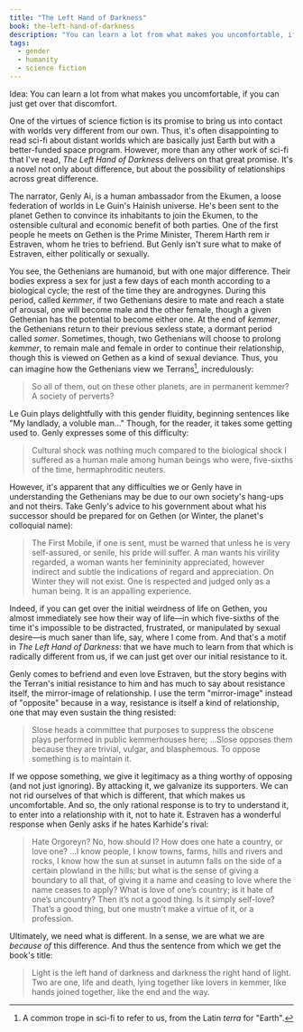 ```yaml
---
title: "The Left Hand of Darkness"
book: the-left-hand-of-darkness
description: "You can learn a lot from what makes you uncomfortable, if you can just get over that discomfort."
tags:
  - gender
  - humanity
  - science fiction
---
```


Idea: You can learn a lot from what makes you uncomfortable, if you can just get over that discomfort.

One of the virtues of science fiction is its promise to bring us into contact with worlds very different from our own. Thus, it's often disappointing to read sci-fi about distant worlds which are basically just Earth but with a better-funded space program. However, more than any other work of sci-fi that I've read, *The Left Hand of Darkness* delivers on that great promise. It's a novel not only about difference, but about the possibility of relationships across great difference.

The narrator, Genly Ai, is a human ambassador from the Ekumen, a loose federation of worlds in Le Guin's Hainish universe. He's been sent to the planet Gethen to convince its inhabitants to join the Ekumen, to the ostensible cultural and economic benefit of both parties. One of the first people he meets on Gethen is the Prime Minister, Therem Harth rem ir Estraven, whom he tries to befriend. But Genly isn't sure what to make of Estraven, either politically or sexually.

You see, the Gethenians are humanoid, but with one major difference. Their bodies express a sex for just a few days of each month according to a biological cycle; the rest of the time they are androgynes. During this period, called *kemmer*, if two Gethenians desire to mate and reach a state of arousal, one will become male and the other female, though a given Gethenian has the potential to become either one. At the end of *kemmer*, the Gethenians return to their previous sexless state, a dormant period called *somer*. Sometimes, though, two Gethenians will choose to prolong *kemmer*, to remain male and female in order to continue their relationship, though this is viewed on Gethen as a kind of sexual deviance. Thus, you can imagine how the Gethenians view we Terrans[^1], incredulously:

> So all of them, out on these other planets, are in permanent kemmer? A society of perverts?

Le Guin plays delightfully with this gender fluidity, beginning sentences like "My landlady, a voluble man..." Though, for the reader, it takes some getting used to. Genly expresses some of this difficulty:

> Cultural shock was nothing much compared to the biological shock I suffered as a human male among human beings who were, five-sixths of the time, hermaphroditic neuters.

However, it's apparent that any difficulties we or Genly have in understanding the Gethenians may be due to our own society's hang-ups and not theirs. Take Genly's advice to his government about what his successor should be prepared for on Gethen (or Winter, the planet's colloquial name):

> The First Mobile, if one is sent, must be warned that unless he is very self-assured, or senile, his pride will suffer. A man wants his virility regarded, a woman wants her femininity appreciated, however indirect and subtle the indications of regard and appreciation. On Winter they will not exist. One is respected and judged only as a human being. It is an appalling experience.

Indeed, if you can get over the initial weirdness of life on Gethen, you almost immediately see how their way of life—in which five-sixths of the time it's impossible to be distracted, frustrated, or manipulated by sexual desire—is much saner than life, say, where I come from. And that's a motif in *The Left Hand of Darkness*: that we have much to learn from that which is radically different from us, if we can just get over our initial resistance to it.

Genly comes to befriend and even love Estraven, but the story begins with the Terran's initial resistance to him and has much to say about resistance itself, the mirror-image of relationship. I use the term "mirror-image" instead of "opposite" because in a way, resistance is itself a kind of relationship, one that may even sustain the thing resisted:

> Slose heads a committee that purposes to suppress the obscene plays performed in public kemmerhouses here; ...Slose opposes them because they are trivial, vulgar, and blasphemous. To oppose something is to maintain it.

If we oppose something, we give it legitimacy as a thing worthy of opposing (and not just ignoring). By attacking it, we galvanize its supporters. We can not rid ourselves of that which is different, that which makes us uncomfortable. And so, the only rational response is to try to understand it, to enter into a relationship with it, not to hate it. Estraven has a wonderful response when Genly asks if he hates Karhide's rival:

>	Hate Orgoreyn? No, how should I? How does one hate a country, or love one? ...I know people, I know towns, farms, hills and rivers and rocks, I know how the sun at sunset in autumn falls on the side of a certain plowland in the hills; but what is the sense of giving a boundary to all that, of giving it a name and ceasing to love where the name ceases to apply? What is love of one’s country; is it hate of one’s uncountry? Then it’s not a good thing. Is it simply self-love? That’s a good thing, but one mustn’t make a virtue of it, or a profession.

Ultimately, we need what is different. In a sense, we are what we are *because of* this difference. And thus the sentence from which we get the book's title:

> Light is the left hand of darkness and darkness the right hand of light. Two are one, life and death, lying together like lovers in kemmer, like hands joined together, like the end and the way.

[^1]: A common trope in sci-fi to refer to us, from the Latin *terra* for "Earth".